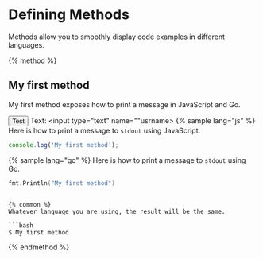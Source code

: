# Defining Methods

Methods allow you to smoothly display code examples in different languages.

{% method %}
## My first method

My first method exposes how to print a message in JavaScript and Go.

<button>Test</button>
Text: <input type="text" name=""usrname>
{% sample lang="js" %}
Here is how to print a message to `stdout` using JavaScript.

```js
console.log('My first method');
```

{% sample lang="go" %}
Here is how to print a message to `stdout` using Go.

```go
fmt.Println("My first method")
```


```

{% common %}
Whatever language you are using, the result will be the same.

```bash
$ My first method
```
{% endmethod %}
```


